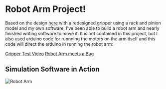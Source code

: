 # Robot Arm Project!

Based on the design [here](https://howtomechatronics.com/projects/scara-robot-how-to-build-your-own-arduino-based-robot/) with a redesigned gripper using a rack and pinion model and my own software, I've been able to build a robot arm and nearly finished writing software to move it. It is not contained in this project, but I also used arduino code for runnning the motors on the arm itself and this code will direct the arduino in running the robot arm:

[Gripper Test Video](https://www.youtube.com/watch?v=WuWpaQ942aQ)
[Robot Arm meets a Bug](https://www.youtube.com/watch?v=YCqVwDyinOw)

## Simulation Software in Action
![Robot Arm](https://user-images.githubusercontent.com/65315624/165879167-975665cf-4b6c-4e96-afe1-f27d3be75d87.jpeg)
